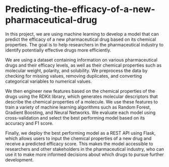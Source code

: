 # Predicting-the-efficacy-of-a-new-pharmaceutical-drug
In this project, we are using machine learning to develop a model that can predict the efficacy of a new pharmaceutical drug based on its chemical properties. The goal is to help researchers in the pharmaceutical industry to identify potentially effective drugs more efficiently.

We are using a dataset containing information on various pharmaceutical drugs and their efficacy levels, as well as their chemical properties such as molecular weight, polarity, and solubility. We preprocess the data by checking for missing values, removing duplicates, and converting categorical variables to numerical values.

We then engineer new features based on the chemical properties of the drugs using the RDKit library, which generates molecular descriptors that describe the chemical properties of a molecule. We use these features to train a variety of machine learning algorithms such as Random Forest, Gradient Boosting, and Neural Networks. We evaluate each model using cross-validation and select the best performing model based on its accuracy and F1 score.

Finally, we deploy the best performing model as a REST API using Flask, which allows users to input the chemical properties of a new drug and receive a predicted efficacy score. This makes the model accessible to researchers and other stakeholders in the pharmaceutical industry, who can use it to make more informed decisions about which drugs to pursue further development.
